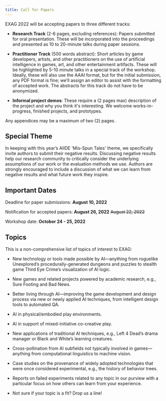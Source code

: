 ```yaml
---
title: Call for Papers
---
```


EXAG 2022 will be accepting papers to three different tracks:

* **Research Track** (2-6 pages, excluding references): Papers submitted for oral presentation. These will be incorporated into the proceedings and presented as 10 to 20-minute talks during paper sessions.

* **Practitioner Track** (500 words abstract): Short articles by game developers, artists, and other practitioners on the use of artificial intelligence in games, art, and other entertainment artifacts. These will be highlighted by 5-10 minute talks in a special track of the workshop. Ideally, these will also use the AAAI format, but for the initial submission, any PDF format is fine; we’ll assign an editor to assist with the formatting of accepted work. The abstracts for this track do not have to be anonymized.

* **Informal project demos**: These require a (2 pages max) description of the project and why you think it's interesting. We welcome works-in-progress, finished projects, and prototypes.

Any appendices may be a maximum of two (2) pages.

## Special Theme

In keeping with this year’s AIIDE 'Mis-Spun Tales' theme, we specifically invite authors to submit their negative results. Discussing negative results help our research community to critically consider the underlying assumptions of our work or the evaluation methods we use. Authors are strongly encouraged to include a discussion of what we can learn from negative results and what future work they inspire.

## Important Dates

Deadline for paper submissions:  **August 10, 2022**

Notification for accepted papers: **August 26, 2022** ~~August 22, 2022~~

Workshop date: **October 24 - 25, 2022**

## Topics

This is a non-comprehensive list of topics of interest to EXAG:

* New technology or tools made possible by AI—anything from roguelike Unexplored’s procedurally-generated dungeons and puzzles to stealth game Third Eye Crime’s visualization of AI logic.

* New games and related projects powered by academic research, e.g., Sure Footing and Bad News.

* Better living through AI—improving the game development and design process via new or newly applied AI techniques, from intelligent design tools to automated QA.

* AI in physical/embodied play environments.

* AI in support of mixed-initiative co-creative play.

* New applications of traditional AI techniques, e.g., Left 4 Dead’s drama manager or Black and White’s learning creatures.

* Cross-pollination from AI subfields not typically involved in games—anything from computational linguistics to machine vision.

* Case studies on the provenance of widely adopted technologies that were once considered experimental, e.g., the history of behavior trees.

* Reports on failed experiments related to any topic in our purview with a particular focus on how others can learn from your experience.

* Not sure if your topic is a fit? Drop us a line!
